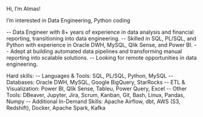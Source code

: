 Hi, I’m Almas!

I’m interested in Data Engineering, Python coding

-- Data Engineer with 8+ years of experience in data analysis and financial reporting, transitioning into data engineering. 
-- Skilled in SQL, PL/SQL, and Python with experience in Oracle DWH, MySQL, Qlik Sense, and Power BI. 
-- Adept at building automated data pipelines and transforming manual reporting into scalable solutions. 
-- Looking for remote opportunities in data engineering.

Hard skills:
-- Languages & Tools: SQL, PL/SQL, Python, MySQL
-- Databases: Oracle DWH, MySQL, Google BigQuery, StarRocks
-- ETL & Visualization: Power BI, Qlik Sense, Tableu, Power Query, Excel
-- Other Tools: DBeaver, Jupyter, Jira, Scrum, Kanban, Git, Bash, Linux, Pandas, Numpy
-- Additional In-Demand Skills: Apache Airflow, dbt, AWS (S3, Redshift), Docker, Apache Spark, Kafka
<!---
Almas1989/Almas1989 is a ✨ special ✨ repository because its `README.md` (this file) appears on your GitHub profile.
You can click the Preview link to take a look at your changes.
--->
